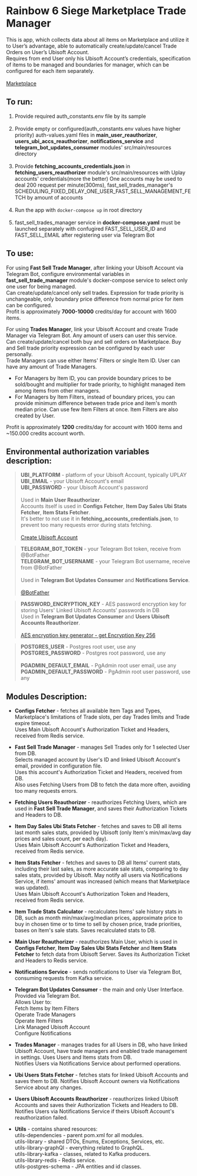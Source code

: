 # Rainbow 6 Siege Marketplace Trade Manager

This is app, which collects data about all items on Marketplace and utilize it to User’s advantage, able to automatically create/update/cancel Trade 
Orders on User’s Ubisoft Account.  
Requires from end User only his Ubisoft Account’s credentials, specification of items to be managed and boundaries for manager, which can be 
 configured for each item separately.  
&nbsp;  
[Marketplace](https://www.ubisoft.com/en-us/game/rainbow-six/siege/marketplace?route=home)


## To run:  
 1. Provide required auth_constants.env file by its sample  
    &nbsp;  
 2. Provide empty or configured(auth_constants.env values have higher priority) auth-values.yaml files in **main_user_reauthorizer**, **users_ubi_accs_reauthorizer**, **notifications_service** and **telegram_bot_updates_consumer** modules' src/main/resources directory  
    &nbsp;  
 3. Provide **fetching_accounts_credentials.json** in **fetching_users_reauthorizer** module's src/main/resources with Uplay accounts' credentials(more the better)
    One accounts may be used to deal 200 request per minute(300ms), fast_sell_trades_manager's SCHEDULING_FIXED_DELAY_ONE_USER_FAST_SELL_MANAGEMENT_FETCH by amount of accounts  
     &nbsp;  
 4. Run the app with ```docker-compose up``` in root directory  
     &nbsp;
 5. fast_sell_trades_manager service in **docker-compose.yaml** must be launched separately with confugired FAST_SELL_USER_ID and FAST_SELL_EMAIL after registering user via Telegram Bot


## To use:

For using **Fast Sell Trade Manager**, after linking your Ubisoft Account via Telegram Bot,
configure environmental variables in **fast_sell_trade_manager** module's docker-compose service to select only one user for being managed.    
Can create/update/cancel only sell trades. Expression for trade priority is unchangeable, only boundary price difference from normal price for item can be configured.  
Profit is approximately **7000-10000** credits/day for account with 1600 items.  


For using **Trades Manager**, link your Ubisoft Account and create Trade Manager via Telegram Bot. Any amount of users can user this service.  
Can create/update/cancel both buy and sell orders on Marketplace. Buy and Sell trade priority expression can be configured by each user personally.  
Trade Managers can use either Items' Filters or single Item ID. User can have any amount of Trade Managers.  
  * For Managers by Item ID, you can provide boundary prices to be sold/bought and multiplier for trade priority, to highlight managed item among 
   items from other managers.  
   * For Managers by Item Filters, instead of boundary prices, you can provide minimum difference between trade price and item's month median price.
      Can use few Item Filters at once. Item Filters are also created by User.
     
Profit is approximately **1200** credits/day for account with 1600 items and ~150.000 credits account worth.


## Environmental authorization variables description:  

>**UBI_PLATFORM** - platform of your Ubisoft Account, typically UPLAY  
**UBI_EMAIL** - your Ubisoft Account's email  
**UBI_PASSWORD** - your Ubisoft Account's password  
&nbsp;  
Used in  **Main User Reauthorizer**.  
Accounts itself is used in **Configs Fetcher**, **Item Day Sales Ubi Stats Fetcher**, **Item Stats Fetcher**.   
It's better to not use it in **fetching_accounts_credentials.json**, to prevent too many requests error during stats fetching.  
&nbsp;  
[Create Ubisoft Account](https://account.ubisoft.com/en-US/login)


>**TELEGRAM_BOT_TOKEN** - your Telegram Bot token, receive from @BotFather  
**TELEGRAM_BOT_USERNAME** - your Telegram Bot username, receive from @BotFather  
&nbsp;  
Used in **Telegram Bot Updates Consumer** and **Notifications Service**.  
&nbsp;  
[@BotFather](https://t.me/BotFather)


>**PASSWORD_ENCRYPTION_KEY** - AES password encryption key for storing Users' Linked Ubisoft Accounts' passwords in DB 
&nbsp;  
Used in **Telegram Bot Updates Consumer** and **Users Ubisoft Accounts Reauthorizer**.  
&nbsp;  
[AES encryption key generator - get Encryption Key 256](https://acte.ltd/utils/randomkeygen)


>**POSTGRES_USER** - Postgres root user, use any
**POSTGRES_PASSWORD** - Postgres root password, use any  
&nbsp;  
**PGADMIN_DEFAULT_EMAIL** - PgAdmin root user email, use any  
**PGADMIN_DEFAULT_PASSWORD** - PgAdmin root user password, use any  


## Modules Description:


* **Configs Fetcher** - fetches all available Item Tags and Types, Marketplace's limitations of Trade slots, per day Trades limits and Trade expire timeout.  
Uses Main Ubisoft Account's Authorization Ticket and Headers, received from Redis service.


* **Fast Sell Trade Manager** - manages Sell Trades only for 1 selected User from DB.  
Selects managed account by User's ID and linked Ubisoft Account's email, provided in configuration file.  
Uses this account's Authorization Ticket and Headers, received from DB.  
Also uses Fetching Users from DB to fetch the data more often, avoiding too many requests errors.


* **Fetching Users Reauthorizer** - reauthorizes Fetching Users, which are used in **Fast Sell Trade Manager**, and
saves their Authorization Tickets and Headers to DB.


* **Item Day Sales Ubi Stats Fetcher** - fetches and saves to DB all items last month sales stats, provided by Ubisoft (only Item's min/max/avg day 
prices and sales count, per each day).  
Uses Main Ubisoft Account's Authorization Ticket and Headers, received from Redis service.


* **Item Stats Fetcher** - fetches and saves to DB all Items' current stats, including their last sales, as more accurate sale stats, comparing to 
day sales stats, provided by Ubisoft. May notify all users via Notifications Service, if items' amount was increased (which means that Marketplace was updated).  
Uses Main Ubisoft Account's Authorization Token and Headers, received from Redis service.


* **Item Trade Stats Calculator** - recalculates Items' sale history stats in DB, such as month min/max/avg/median prices, approximate price to 
buy in chosen time or to time to sell by chosen price, trade priorities, bases on Item's sale stats. Saves recalculated stats to DB.


* **Main User Reauthorizer** - reauthorizes Main User, which is used in **Configs Fetcher**, **Item Day Sales Ubi Stats Fetcher**
and **Item Stats Fetcher** to fetch data from Ubisoft Server. Saves its Authorization Ticket and Headers to Redis service.   


* **Notifications Service** - sends notifications to User via Telegram Bot, consuming requests from Kafka service.  


* **Telegram Bot Updates Consumer** - the main and only User Interface. Provided via Telegram Bot.  
Allows User to:  
Fetch Items by Item Filters  
Operate Trade Managers  
Operate Item Filters  
Link Managed Ubisoft Account  
Configure Notifications  


* **Trades Manager** - manages trades for all Users in DB, who have linked Ubisoft Account, have trade managers and enabled trade management in settings.
Uses Users and Items stats from DB.  
Notifies Users via Notifications Service about performed operations.  


* **Ubi Users Stats Fetcher** - fetches stats for linked Ubisoft Accounts and saves them to DB. Notifies Ubisoft Account owners via Notifications 
Service about any changes.  


* **Users Ubisoft Accounts Reauthorizer** - reauthorizes linked Ubisoft Accounts and saves their Authorization Tickets and Headers to DB.
Notifies Users via Notifications Service if theirs Ubisoft Account's reauthorization failed.


* **Utils** - contains shared resources:  
utils-dependencies - parent pom.xml for all modules.  
utils-library - shared DTOs, Enums, Exceptions, Services, etc.  
utils-library-graphQl - everything related to GraphQL.  
utils-library-kafka - classes, related to Kafka producers.  
utils-library-redis - Redis service.  
utils-postgres-schema - JPA entities and id classes.


